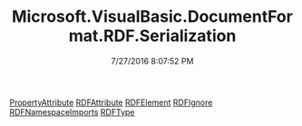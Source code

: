 ﻿---
title: Microsoft.VisualBasic.DocumentFormat.RDF.Serialization
date: 7/27/2016 8:07:52 PM
---

[PropertyAttribute](T-Microsoft.VisualBasic.DocumentFormat.RDF.Serialization.PropertyAttribute.html)
[RDFAttribute](T-Microsoft.VisualBasic.DocumentFormat.RDF.Serialization.RDFAttribute.html)
[RDFElement](T-Microsoft.VisualBasic.DocumentFormat.RDF.Serialization.RDFElement.html)
[RDFIgnore](T-Microsoft.VisualBasic.DocumentFormat.RDF.Serialization.RDFIgnore.html)
[RDFNamespaceImports](T-Microsoft.VisualBasic.DocumentFormat.RDF.Serialization.RDFNamespaceImports.html)
[RDFType](T-Microsoft.VisualBasic.DocumentFormat.RDF.Serialization.RDFType.html)
